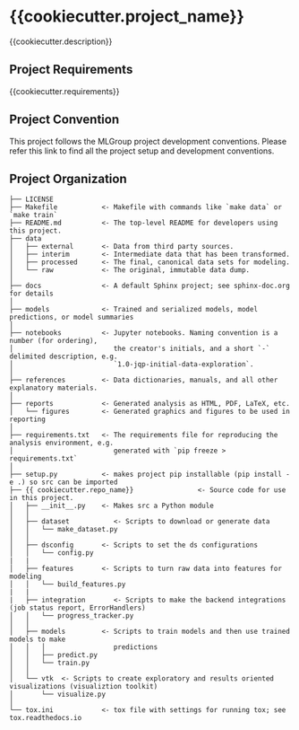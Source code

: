 {{cookiecutter.project_name}}
==============================

{{cookiecutter.description}}

Project Requirements
---------------------

{{cookiecutter.requirements}}

Project Convention
------------------
This project follows the MLGroup project development conventions. Please refer this link to find all the project setup and development conventions.

Project Organization
--------------------

    ├── LICENSE
    ├── Makefile           <- Makefile with commands like `make data` or `make train`
    ├── README.md          <- The top-level README for developers using this project.
    ├── data
    │   ├── external       <- Data from third party sources.
    │   ├── interim        <- Intermediate data that has been transformed.
    │   ├── processed      <- The final, canonical data sets for modeling.
    │   └── raw            <- The original, immutable data dump.
    │
    ├── docs               <- A default Sphinx project; see sphinx-doc.org for details
    │
    ├── models             <- Trained and serialized models, model predictions, or model summaries
    │
    ├── notebooks          <- Jupyter notebooks. Naming convention is a number (for ordering),
    │                         the creator's initials, and a short `-` delimited description, e.g.
    │                         `1.0-jqp-initial-data-exploration`.
    │
    ├── references         <- Data dictionaries, manuals, and all other explanatory materials.
    │
    ├── reports            <- Generated analysis as HTML, PDF, LaTeX, etc.
    │   └── figures        <- Generated graphics and figures to be used in reporting
    │
    ├── requirements.txt   <- The requirements file for reproducing the analysis environment, e.g.
    │                         generated with `pip freeze > requirements.txt`
    │
    ├── setup.py           <- makes project pip installable (pip install -e .) so src can be imported
    ├── {{ cookiecutter.repo_name}}                <- Source code for use in this project.
    │   ├── __init__.py    <- Makes src a Python module
    │   │
    │   ├── dataset           <- Scripts to download or generate data
    │   │   └── make_dataset.py
    │   │
    │   ├── dsconfig       <- Scripts to set the ds configurations
    │   │   └── config.py
    |   |
    │   ├── features       <- Scripts to turn raw data into features for modeling
    │   │   └── build_features.py
    |   |
    |   ├── integration       <- Scripts to make the backend integrations (job status report, ErrorHandlers)
    │   │   └── progress_tracker.py
    │   │
    │   ├── models         <- Scripts to train models and then use trained models to make
    │   │   │                 predictions
    │   │   ├── predict.py
    │   │   └── train.py
    │   │
    │   └── vtk  <- Scripts to create exploratory and results oriented visualizations (visualiztion toolkit)
    │       └── visualize.py
    │
    └── tox.ini            <- tox file with settings for running tox; see tox.readthedocs.io

